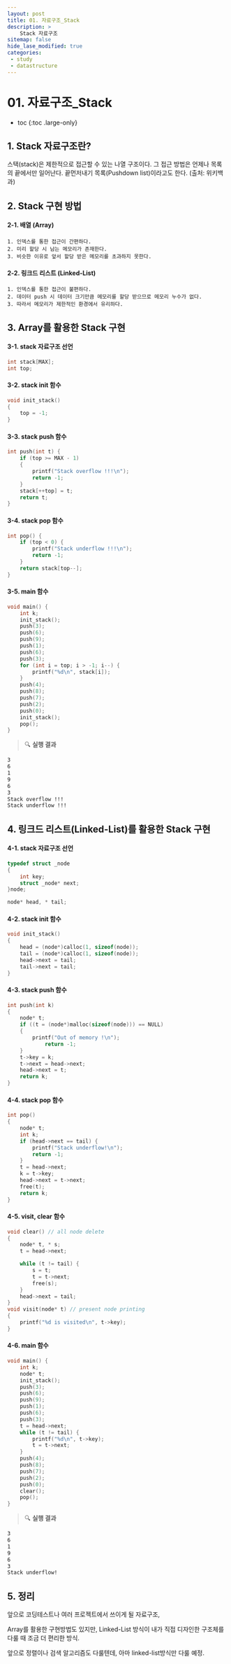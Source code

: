 ```yaml
---
layout: post
title: 01. 자료구조_Stack
description: >
    Stack 자료구조
sitemap: false
hide_lase_modified: true
categories:
 - study
 - datastructure
---
```


# 01. 자료구조_Stack

* toc
{:toc .large-only}

## 1. Stack 자료구조란?

스택(stack)은 제한적으로 접근할 수 있는 나열 구조이다. 그 접근 방법은 언제나 목록의 끝에서만 일어난다. 끝먼저내기 목록(Pushdown list)이라고도 한다.        (출처: 위키백과)

## 2. Stack 구현 방법

#### 2-1. 배열 (Array)

~~~
1. 인덱스를 통한 접근이 간편하다.
2. 미리 할당 시 남는 메모리가 존재한다.
3. 비슷한 이유로 앞서 할당 받은 메모리를 초과하지 못한다.
~~~

#### 2-2. 링크드 리스트 (Linked-List)

~~~
1. 인덱스를 통한 접근이 불편하다.
2. 데이터 push 시 데이터 크기만큼 메모리를 할당 받으므로 메모리 누수가 없다.
3. 따라서 메모리가 제한적인 환경에서 유리하다.
~~~

## 3. Array를 활용한 Stack 구현

#### 3-1. stack 자료구조 선언
~~~cpp
int stack[MAX];
int top;
~~~

#### 3-2. stack init 함수

~~~cpp
void init_stack()
{
	top = -1;
}
~~~

#### 3-3. stack push 함수

~~~cpp
int push(int t) {
	if (top >= MAX - 1)
	{
		printf("Stack overflow !!!\n");
		return -1;
	}
	stack[++top] = t;
	return t;
}
~~~

#### 3-4. stack pop 함수
~~~cpp
int pop() {
	if (top < 0) {
		printf("Stack underflow !!!\n");
		return -1;
	}
	return stack[top--];
}
~~~

#### 3-5. main 함수
~~~cpp
void main() {
	int k;
	init_stack();
	push(3);
	push(6);
	push(9);
	push(1);
	push(6);
	push(3);
	for (int i = top; i > -1; i--) {
		printf("%d\n", stack[i]);
	}
	push(4);
	push(8);
	push(7);
	push(2);
	push(0);
	init_stack();
	pop();
}
~~~
> 🔍 **실행 결과**

~~~Bash
3
6
1
9
6
3
Stack overflow !!!
Stack underflow !!!
~~~

## 4. 링크드 리스트(Linked-List)를 활용한 Stack 구현

#### 4-1. stack 자료구조 선언
~~~cpp
typedef struct _node
{
	int key;
	struct _node* next;
}node;

node* head, * tail;
~~~

#### 4-2. stack init 함수
~~~cpp
void init_stack()
{
	head = (node*)calloc(1, sizeof(node));
	tail = (node*)calloc(1, sizeof(node));
	head->next = tail;
	tail->next = tail;
}
~~~

#### 4-3. stack push 함수

~~~cpp
int push(int k)
{
	node* t;
	if ((t = (node*)malloc(sizeof(node))) == NULL)
	{
		printf("Out of memory !\n");
			return -1;
	}
	t->key = k;
	t->next = head->next;
	head->next = t;
	return k;
}
~~~

#### 4-4. stack pop 함수
~~~cpp
int pop()
{
	node* t;
	int k;
	if (head->next == tail) {
		printf("Stack underflow!\n");
		return -1;
	}
	t = head->next;
	k = t->key;
	head->next = t->next;
	free(t);
	return k;
}
~~~

#### 4-5. visit, clear 함수

~~~cpp
void clear() // all node delete
{  
	node* t, * s;
	t = head->next;

	while (t != tail) {
		s = t;
		t = t->next;
		free(s);
	}
	head->next = tail;
}
void visit(node* t) // present node printing
{
	printf("%d is visited\n", t->key);
}
~~~

#### 4-6. main 함수

~~~cpp
void main() {
	int k;
	node* t;
	init_stack();
	push(3);
	push(6);
	push(9);
	push(1);
	push(6);
	push(3);
	t = head->next;
	while (t != tail) {
		printf("%d\n", t->key);
		t = t->next;
	}
	push(4);
	push(8);
	push(7);
	push(2);
	push(0);
	clear();
	pop();
}
~~~
> 🔍 **실행 결과**

~~~bash
3
6
1
9
6
3
Stack underflow!
~~~

## 5. 정리

앞으로 코딩테스트나 여러 프로젝트에서 쓰이게 될 자료구조,

Array를 활용한 구현방법도 있지만, Linked-List 방식이
내가 직접 디자인한 구조체를 다룰 때 조금 더 편리한 방식.

앞으로 정렬이나 검색 알고리즘도 다룰텐데, 아마 linked-list방식만 다룰 예정.
